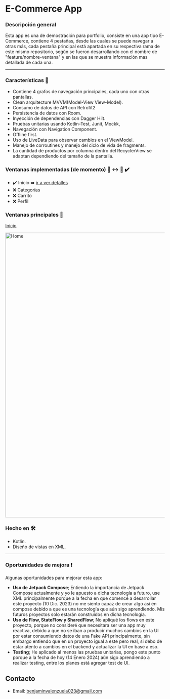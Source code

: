 # E-Commerce App

### Descripción general 
Esta app es una de demostración para portfolio, consiste en una app tipo E-Commerce, contiene 4 pestañas, desde las cuales se puede navegar a otras más, cada pestaña principal está apartada en su respectiva rama de este mismo repositorio, según se fueron desarrollando con el nombre de "feature/nombre-ventana" y en las que se muestra información mas detallada de cada una.
___

### Características :bookmark_tabs:
- Contiene 4 grafos de navegación principales, cada uno con otras pantallas.
- Clean arquitecture MVVM(Model-View View-Model).
- Consumo de datos de API con Retrofit2
- Persistencia de datos con Room.
- Inyección de dependencias con Dagger Hilt.
- Pruebas unitarias usando Kotlin-Test, Junit, Mockk,
- Navegación con Navigation Component.
- Offline first.
- Uso de LiveData para observar cambios en el ViewModel.
- Manejo de corroutines y manejo del ciclo de vida de fragments.
- La cantidad de productos por columna dentro del RecyclerView se adaptan dependiendo del tamaño de la pantalla.

### Ventanas implementadas (de momento) :iphone: :left_right_arrow: :iphone: :heavy_check_mark:

 - :heavy_check_mark: Inicio :arrow_right: [ir a ver detalles](https://github.com/Bbbenjaja/EcommerceApp/tree/feature/home)
 - :x: Categorías 
 - :x: Carrito 
 - :x: Perfil 

### Ventanas principales :iphone:
[Inicio](https://github.com/Bbbenjaja/EcommerceApp/tree/feature/home)

<img src="https://github.com/Bbbenjaja/EcommerceApp/blob/feature/home/homeScreens/home.jpg?raw=true" alt="Home" height="900"/>

### Hecho en 🛠
 - Kotlin.
 - Diseño de vistas en XML.
___
### Oportunidades de mejora :exclamation:
Algunas oportunidades para mejorar esta app:
- **Uso de Jetpack Compose**; Entiendo la importancia de Jetpack Compose actualmente y yo le apuesto a dicha tecnología a futuro, use XML principalmente porque a la fecha en que comencé a desarrollar este proyecto (10 Dic. 2023) no me siento capaz de crear algo así en compose debido a que es una tecnología que aún sigo aprendiendo. Mis futuros proyectos solo estarán construidos en dicha tecnología.
- **Uso de Flow, StateFlow y SharedFlow**; No apliqué los flows en este proyecto, porque no consideré que necesitara ser una app muy reactiva, debido a que no se iban a producir muchos cambios en la UI por estar consumiendo datos de una Fake API principalmente, sin embargo entiendo que en un proyecto igual a este pero real, si debo de estar atento a cambios en el backend y actualizar la UI en base a eso.
- **Testing**; He aplicado al menos las pruebas unitarias, pongo este punto porque a la fecha de hoy (14 Enero 2024) aún sigo aprendiendo a realizar testing, entre los planes está agregar test de UI.

## Contacto
- Email: <benjaminvalenzuela023@gmail.com>
